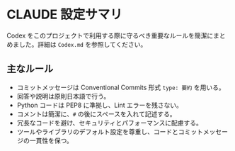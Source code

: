 # CLAUDE 設定サマリ

Codex をこのプロジェクトで利用する際に守るべき重要なルールを簡潔にまとめました。詳細は `Codex.md` を参照してください。

## 主なルール
- コミットメッセージは Conventional Commits 形式 `type: 要約` を用いる。
- 回答や説明は原則日本語で行う。
- Python コードは PEP8 に準拠し、Lint エラーを残さない。
- コメントは簡潔に、`#` の後にスペースを入れて記述する。
- 冗長なコードを避け、セキュリティとパフォーマンスに配慮する。
- ツールやライブラリのデフォルト設定を尊重し、コードとコミットメッセージの一貫性を保つ。

